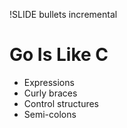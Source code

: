 !SLIDE bullets incremental
# Go Is Like C #
* Expressions
* Curly braces
* Control structures
* Semi-colons
